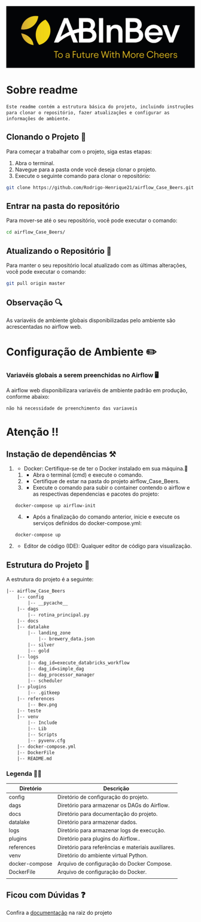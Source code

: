 <img src="./references/img/Bev.png" alt="header" style="width: 850px;"/>

# Sobre readme

<div style="font-size: 14px;">

    Este readme contém a estrutura básica do projeto, incluindo instruções para clonar o repositório, fazer atualizações e configurar as informações de ambiente.

</div>

## Clonando o Projeto 📝

Para começar a trabalhar com o projeto, siga estas etapas:

1. Abra o terminal.
2. Navegue para a pasta onde você deseja clonar o projeto.
3. Execute o seguinte comando para clonar o repositório:

```bash
git clone https://github.com/Rodrigo-Henrique21/airflow_Case_Beers.git
```

## Entrar na pasta do repositório

Para mover-se até o seu repositório, você pode executar o comando:

```bash
cd airflow_Case_Beers/
```

## Atualizando o Repositório 📂

Para manter o seu repositório local atualizado com as últimas alterações, você pode executar o comando:


```bash
git pull origin master
```

## Observação 🔍

As variavéis de ambiente globais disponibilizadas pelo ambiente são acrescentadas no airflow web.

# Configuração de Ambiente ✏️ 

### Variavéis globais a serem preenchidas no Airflow  🖥️

A airflow web disponibilizara variavéis de ambiente padrão em produção, conforme abaixo:

```
não há necessidade de preenchimento das variaveis
```

# Atenção ‼️

## Instação de dependências ⚒️

1. - Docker: Certifique-se de ter o Docker instalado em sua máquina.🧱
    1. - Abra o terminal (cmd) e execute o comando.
    2. - Certifique de estar na pasta do projeto airflow_Case_Beers.
    3. - Execute o comando para subir o container contendo o airflow e as respectivas dependencias e pacotes do projeto:
    ```
    docker-compose up airflow-init
    ```
    4. - Após a finalização do comando anterior, inicie e execute os serviços definidos do docker-compose.yml:
    ```
    docker-compose up
    ```

2. - Editor de código (IDE): Qualquer editor de código para visualização.

## Estrutura do Projeto 🧩

A estrutura do projeto é a seguinte:

```
|-- airflow_Case_Beers
    |-- config
        |-- __pycache__
    |-- dags
        |-- rotina_principal.py
    |-- docs
    |-- datalake
        |-- landing_zone
            |-- brewery_data.json
        |-- silver
        |-- gold
    |-- logs
        |-- dag_id=execute_databricks_workflow
        |-- dag_id=simple_dag
        |-- dag_processor_manager
        |-- scheduler
    |-- plugins
        |-- .gitkeep
    |-- references
        |-- Bev.png
    |-- teste
    |-- venv
        |-- Include
        |-- Lib
        |-- Scripts
        |-- pyvenv.cfg
    |-- docker-compose.yml
    |-- DockerFile
    |-- README.md
```  

### Legenda 🧩🧩

| Diretório               | Descrição                                          |
|-------------------------|----------------------------------------------------|
| config                  | Diretório de configuração do projeto.              |
| dags                    | Diretório para armazenar os DAGs do Airflow.       |
| docs                    | Diretório para documentação do projeto.            |
| datalake                | Diretório para armazenar dados.                    |
| logs                    | Diretório para armazenar logs de execução.         |
| plugins                 | Diretório para plugins do Airflow..                |
| references              | Diretório para referências e materiais auxiliares. |
| venv                    | Diretório do ambiente virtual Python.              |
| docker-compose          | Arquivo de configuração do Docker Compose.         |
| DockerFile              | Arquivo de configuração do Docker.                 |
|                         |                                                    |


## Ficou com Dúvidas ❓

Confira a [documentação](/docs/Documentação.pdf) na raiz do projeto


